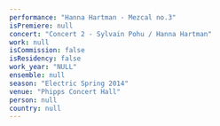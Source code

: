 ```yaml
---
performance: "Hanna Hartman - Mezcal no.3"
isPremiere: null
concert: "Concert 2 - Sylvain Pohu / Hanna Hartman"
work: null
isCommission: false
isResidency: false
work_year: "NULL"
ensemble: null
season: "Electric Spring 2014"
venue: "Phipps Concert Hall"
person: null
country: null
---
```


